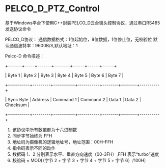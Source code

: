 # PELCO_D_PTZ_Control

基于Windows平台下使用C++封装PELCO_D云台镜头控制协议，通过串口RS485发送协议命令

PELCO_D协议：
通信数据格式：1位起始位，8位数据，1位停止位，无校验位
默认通信波特率：9600B/S,默认地址：1

Pelco-D 命令描述： 

+-------+-----+-------+--------+------+------+------+

|  Byte 1   | Byte 2  |  Byte 3   |  Byte 4   | Byte 5 | Byte 6 |  Byte 7  |

+-----------+---------+-----------+-----------+--------+--------+----------+

| Sync Byte | Address | Command 1 | Command 2 | Data 1 | Data 2 | Checksum |

+-----------+---------+-----------+-----------+--------+--------+----------+

1.	该协议中所有数值都为十六进制数
2.	同步字节始终为 FFH
3.	地址码为摄像机的逻辑地址号，地址范围：00H–FFH
4.	指令码表示不同的动作
5.	数据码 1、2 分别表示水平、垂直方向速度（00-3FH）,FFH 表示“turbo”速度
6.	校验码 = MOD[（字节 2 +  字节 3 +  字节 4 +  字节 5 +  字节 6）/100H]
